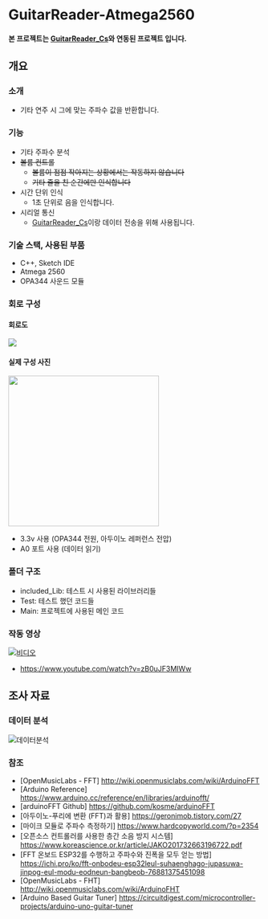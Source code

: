 # GuitarReader-Atmega2560
#### 본 프로젝트는 [GuitarReader_Cs](https://github.com/lcw3176/GuitarReader_Cs)와 연동된 프로젝트 입니다.
## 개요
### 소개
- 기타 연주 시 그에 맞는 주파수 값을 반환합니다.
### 기능
- 기타 주파수 분석
- ~~볼륨 컨트롤~~
    - ~~볼륨이 점점 작아지는 상황에서는 작동하지 않습니다~~
    - ~~기타 줄을 친 순간에만 인식합니다~~
- 시간 단위 인식
    - 1초 단위로 음을 인식합니다.
- 시리얼 통신
    - [GuitarReader_Cs](https://github.com/lcw3176/GuitarReader_Cs)이랑 데이터 전송을 위해 사용됩니다.
### 기술 스택, 사용된 부품
- C++, Sketch IDE
- Atmega 2560
- OPA344 사운드 모듈

### 회로 구성
#### 회로도
<img src="https://user-images.githubusercontent.com/59993347/145511508-1de50039-0adc-41bd-b8cf-9b0ac2d63d58.png">

#### 실제 구성 사진
<img src="https://user-images.githubusercontent.com/59993347/143398275-069817ab-1a63-4ce6-9a4b-05fee07a63c3.jpg" height="300">

- 3.3v 사용 (OPA344 전원, 아두이노 레퍼런스 전압)
- A0 포트 사용 (데이터 읽기)

### 폴더 구조
- included_Lib: 테스트 시 사용된 라이브러리들
- Test: 테스트 했던 코드들
- Main: 프로젝트에 사용된 메인 코드

### 작동 영상
[![비디오](https://i.ytimg.com/vi/zB0uJF3MIWw/hq720.jpg?sqp=-oaymwEcCNAFEJQDSFXyq4qpAw4IARUAAIhCGAFwAcABBg==&rs=AOn4CLAiWvBVHaPLJXB4CBDCHRaD3CxITg)](https://www.youtube.com/watch?v=zB0uJF3MIWw)

- https://www.youtube.com/watch?v=zB0uJF3MIWw

## 조사 자료
### 데이터 분석
![데이터분석](https://user-images.githubusercontent.com/59993347/139521515-095555d6-a22e-41e5-94a8-98ec07217c74.png)

### 참조
- [OpenMusicLabs - FFT] http://wiki.openmusiclabs.com/wiki/ArduinoFFT
- [Arduino Reference] https://www.arduino.cc/reference/en/libraries/arduinofft/
- [arduinoFFT Github] https://github.com/kosme/arduinoFFT
- [아두이노-푸리에 변환 (FFT)과 활용] https://geronimob.tistory.com/27
- [마이크 모듈로 주파수 측정하기] https://www.hardcopyworld.com/?p=2354
- [오픈소스 컨트롤러를 사용한 층간 소음 방지 시스템] https://www.koreascience.or.kr/article/JAKO201732663196722.pdf
- [FFT 온보드 ESP32를 수행하고 주파수와 진폭을 모두 얻는 방법] https://ichi.pro/ko/fft-onbodeu-esp32leul-suhaenghago-jupasuwa-jinpog-eul-modu-eodneun-bangbeob-76881375451098
- [OpenMusicLabs - FHT] http://wiki.openmusiclabs.com/wiki/ArduinoFHT
- [Arduino Based Guitar Tuner] https://circuitdigest.com/microcontroller-projects/arduino-uno-guitar-tuner